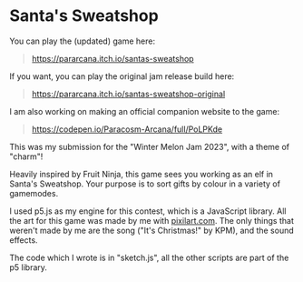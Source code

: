 # Santa's Sweatshop

You can play the (updated) game here:
> https://pararcana.itch.io/santas-sweatshop

If you want, you can play the original jam release build here:
> https://pararcana.itch.io/santas-sweatshop-original

I am also working on making an official companion website to the game:
> https://codepen.io/Paracosm-Arcana/full/PoLPKde

This was my submission for the "Winter Melon Jam 2023", with a theme of "charm"!

Heavily inspired by Fruit Ninja, this game sees you working as an elf in Santa's Sweatshop. Your purpose is to sort gifts by colour in a variety of gamemodes.

I used p5.js as my engine for this contest, which is a JavaScript library. All the art for this game was made by me with [pixilart.com](pixilart.com). The only things that weren't made by me are the song ("It's Christmas!" by KPM), and the sound effects.

The code which I wrote is in "sketch.js", all the other scripts are part of the p5 library.
